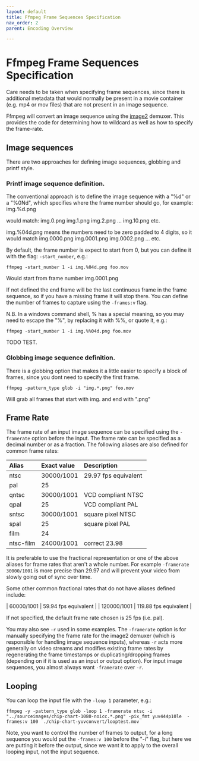 ```yaml
---
layout: default
title: Ffmpeg Frame Sequences Specification
nav_order: 2
parent: Encoding Overview

---
```


# Ffmpeg Frame Sequences Specification

Care needs to be taken when specifying frame sequences, since there is additional metadata that would normally be present in a movie container (e.g. mp4 or mov files) that are not present in an image sequence.

Ffmpeg will convert an image sequence using the [image2](https://ffmpeg.org/ffmpeg-formats.html#image2-1) demuxer. This provides the code for determining how to wildcard as well as how to specify the frame-rate.

## Image sequences

There are two approaches for defining image sequences, globbing and printf style.

### Printf image sequence definition.

The conventional approach is to define the image sequence with a "%d" or a "%0Nd", which specifies where the frame number should go, for example:
img.%d.png

would match: img.0.png img.1.png img.2.png ... img.10.png etc.

img.%04d.png means the numbers need to be zero padded to 4 digits, so it would match img.0000.png img.0001.png img.0002.png ... etc.

By default, the frame number is expect to start from 0, but you can define it with the flag: `-start_number`, e.g.:
```console
ffmpeg -start_number 1 -i img.%04d.png foo.mov
```
Would start from frame number img.0001.png

If not defined the end frame will be the last continuous frame in the frame sequence, so if you have a missing frame it will stop there.
You can define the number of frames to capture using the `-frames:v` flag.

N.B. In a windows command shell, % has a special meaning, so you may need to escape the "%", by replacing it with %%, or quote it, e.g.:
```console
ffmpeg -start_number 1 -i img.%%04d.png foo.mov
```
TODO TEST.

### Globbing image sequence definition.

There is a globbing option that makes it a little easier to specify a block of frames, since you dont need to specify the first frame.

```console
ffmpeg -pattern_type glob -i "img.*.png" foo.mov
```
Will grab all frames that start with img. and end with ".png"

## Frame Rate

The frame rate of an input image sequence can be specified using the `-framerate` option before the input.
The frame rate can be specified as a decimal number or as a fraction. The following aliases are also defined
for common frame rates:

| Alias     | Exact value | Description          |
| :-------- | :---------- | :------------------- |
| ntsc      | 30000/1001  | 29.97 fps equivalent |
| pal       | 25          |                      |
| qntsc     | 30000/1001  | VCD compliant NTSC   |
| qpal      | 25          | VCD compliant PAL    |
| sntsc     | 30000/1001  | square pixel NTSC    |
| spal      | 25          | square pixel PAL     |
| film      | 24          |                      |
| ntsc-film | 24000/1001  | correct  23.98       |

It is preferable to use the fractional representation or one of the above aliases for frame rates that aren't a whole number.
For example `-framerate 30000/1001` is more precise than 29.97 and will prevent your video from slowly going out of sync over time.

Some other common fractional rates that do not have aliases defined include:

| 60000/1001  | 59.94 fps equivalent  |
| 120000/1001 | 119.88 fps equivalent |

If not specified, the default frame rate chosen is 25 fps (i.e. pal).

You may also see `-r` used in some examples. The `-framerate` option is for manually specifying the frame rate for the image2 demuxer (which is responsible for handling image sequence inputs),
whereas `-r` acts more generally on video streams and modifies existing frame rates by regenerating the frame timestamps or duplicating/dropping frames
(depending on if it is used as an input or output option). For input image sequences, you almost always want `-framerate` over `-r`.

## Looping

You can loop the input file with the `-loop 1` parameter, e.g.:
```console
ffmpeg -y -pattern_type glob -loop 1 -framerate ntsc -i "../sourceimages/chip-chart-1080-noicc.*.png" -pix_fmt yuv444p10le  -frames:v 100  ./chip-chart-yuvconvert/looptest.mov
```

Note, you want to control the number of frames to output, for a long sequence you would put the `-frames:v 100` before the "-i" flag, but here we are putting it before the output, since we want it to apply to the overall looping input, not the input sequence.
